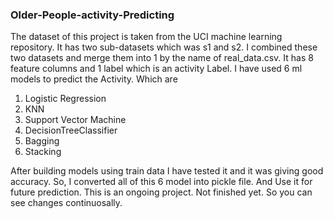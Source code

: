 ### Older-People-activity-Predicting
The dataset of this project is taken from the UCI machine learning repository. 
It has two sub-datasets which was s1 and s2. 
I combined these two datasets and merge them into 1 by the name of real_data.csv.
It has 8 feature columns and  1 label which is an activity Label.
I have used 6 ml models to predict the Activity. Which are 
1. Logistic Regression
2. KNN
3. Support Vector Machine
4. DecisionTreeClassifier
5. Bagging
6. Stacking

After building models using train data I have tested it and it was giving good accuracy. So, I converted all of this 
6 model into pickle file. And Use it for future prediction. 
This is an ongoing project. Not finished yet. So you can see changes continuosally.

